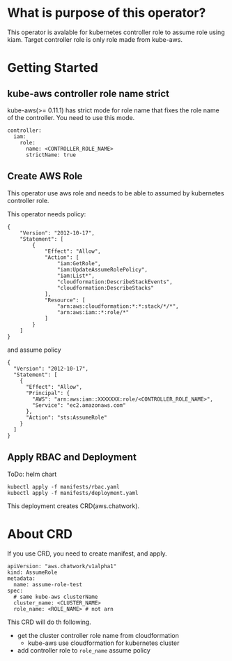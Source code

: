 # What is purpose of this operator?

This operator is avalable for kubernetes controller role to assume role using kiam.
Target controller role is only role made from kube-aws.


# Getting Started

## kube-aws controller role name strict

kube-aws(>= 0.11.1) has strict mode for role name that fixes the role name of the controller.
You need to use this mode.

```
controller:
  iam:
    role:
      name: <CONTROLLER_ROLE_NAME>
      strictName: true
```

## Create AWS Role

This operator use aws role and needs to be able to assumed by kubernetes controller role.

This operator needs policy:
```
{
    "Version": "2012-10-17",
    "Statement": [
        {
            "Effect": "Allow",
            "Action": [
                "iam:GetRole",
                "iam:UpdateAssumeRolePolicy",
                "iam:List*",
                "cloudformation:DescribeStackEvents",
                "cloudformation:DescribeStacks"
            ],
            "Resource": [
                "arn:aws:cloudformation:*:*:stack/*/*",
                "arn:aws:iam::*:role/*"
            ]
        }
    ]
}
```

and assume policy
```
{
  "Version": "2012-10-17",
  "Statement": [
    {
      "Effect": "Allow",
      "Principal": {
        "AWS": "arn:aws:iam::XXXXXXX:role/<CONTROLLER_ROLE_NAME>",
        "Service": "ec2.amazonaws.com"
      },
      "Action": "sts:AssumeRole"
    }
  ]
}
```

## Apply RBAC and Deployment

ToDo: helm chart

```
kubectl apply -f manifests/rbac.yaml
kubectl apply -f manifests/deployment.yaml
```

This deployment creates CRD(aws.chatwork).

# About CRD

If you use CRD, you need to create manifest, and apply.

```
apiVersion: "aws.chatwork/v1alpha1"
kind: AssumeRole
metadata:
  name: assume-role-test
spec:
  # same kube-aws clusterName
  cluster_name: <CLUSTER_NAME>
  role_name: <ROLE_NAME> # not arn
```

This CRD will do th following.
- get the cluster controller role name from cloudformation
  - kube-aws use cloudformation for kubernetes cluster
- add controller role to ```role_name``` assume policy
